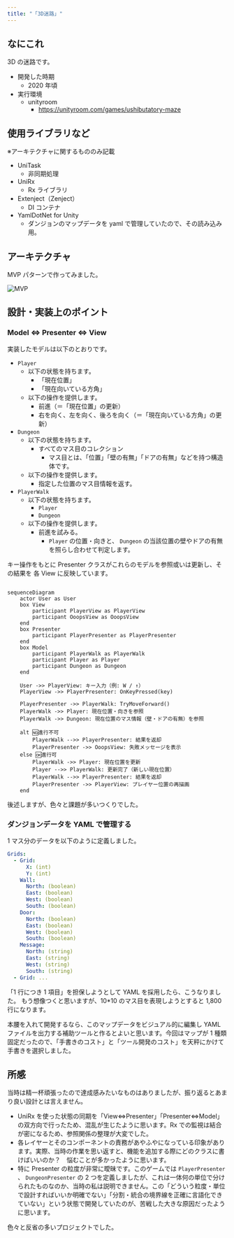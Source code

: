```yaml
---
title: "「3D迷路」"
---
```


## なにこれ

3D の迷路です。

- 開発した時期
  - 2020 年頃
- 実行環境
  - unityroom
    - <https://unityroom.com/games/ushibutatory-maze>

## 使用ライブラリなど

※アーキテクチャに関するもののみ記載

- UniTask
  - 非同期処理
- UniRx
  - Rx ライブラリ
- Extenject（Zenject）
  - DI コンテナ
- YamlDotNet for Unity
  - ダンジョンのマップデータを yaml で管理していたので、その読み込み用。

## アーキテクチャ

MVP パターンで作ってみました。

![MVP](https://assets.st-note.com/production/uploads/images/41982580/picture_pc_ca440b2b7a7aa8e96fcbfff8e6e8f471.png?width=4000&height=4000&fit=bounds&format=jpg&quality=90)

## 設計・実装上のポイント

### Model ⇔ Presenter ⇔ View

実装したモデルは以下のとおりです。

- `Player`
  - 以下の状態を持ちます。
    - 「現在位置」
    - 「現在向いている方角」
  - 以下の操作を提供します。
    - 前進（＝「現在位置」の更新）
    - 右を向く、左を向く、後ろを向く（＝「現在向いている方角」の更新）
- `Dungeon`
  - 以下の状態を持ちます。
    - すべてのマス目のコレクション
      - マス目とは、「位置」「壁の有無」「ドアの有無」などを持つ構造体です。
  - 以下の操作を提供します。
    - 指定した位置のマス目情報を返す。
- `PlayerWalk`
  - 以下の状態を持ちます。
    - `Player`
    - `Dungeon`
  - 以下の操作を提供します。
    - 前進を試みる。
      - `Player` の位置・向きと、 `Dungeon` の当該位置の壁やドアの有無を照らし合わせて判定します。

キー操作をもとに Presenter クラスがこれらのモデルを参照或いは更新し、その結果を 各 View に反映しています。

```mermaid

sequenceDiagram
    actor User as User
    box View
        participant PlayerView as PlayerView
        participant OoopsView as OoopsView
    end
    box Presenter
        participant PlayerPresenter as PlayerPresenter
    end
    box Model
        participant PlayerWalk as PlayerWalk
        participant Player as Player
        participant Dungeon as Dungeon
    end

    User ->> PlayerView: キー入力（例: W / ↑）
    PlayerView ->> PlayerPresenter: OnKeyPressed(key)

    PlayerPresenter ->> PlayerWalk: TryMoveForward()
    PlayerWalk ->> Player: 現在位置・向きを参照
    PlayerWalk ->> Dungeon: 現在位置のマス情報（壁・ドアの有無）を参照

    alt 🆖進行不可
        PlayerWalk -->> PlayerPresenter: 結果を返却
        PlayerPresenter ->> OoopsView: 失敗メッセージを表示
    else 🆗進行可
        PlayerWalk ->> Player: 現在位置を更新
        Player -->> PlayerWalk: 更新完了（新しい現在位置）
        PlayerWalk -->> PlayerPresenter: 結果を返却
        PlayerPresenter ->> PlayerView: プレイヤー位置の再描画
    end
```

後述しますが、色々と課題が多いつくりでした。

### ダンジョンデータを YAML で管理する

1 マス分のデータを以下のように定義しました。

```yaml
Grids:
  - Grid:
      X: (int)
      Y: (int)
    Wall:
      North: (boolean)
      East: (boolean)
      West: (boolean)
      South: (boolean)
    Door:
      North: (boolean)
      East: (boolean)
      West: (boolean)
      South: (boolean)
    Message:
      North: (string)
      East: (string)
      West: (string)
      South: (string)
  - Grid: ...
```

「1 行につき 1 項目」を担保しようとして YAML を採用したら、こうなりました。
もう想像つくと思いますが、10\*10 のマス目を表現しようとすると 1,800 行になります。

本腰を入れて開発するなら、このマップデータをビジュアル的に編集し YAML ファイルを出力する補助ツールと作るとよいと思います。今回はマップが 1 種類固定だったので、「手書きのコスト」と「ツール開発のコスト」を天秤にかけて手書きを選択しました。

## 所感

当時は精一杯頑張ったので達成感みたいなものはありましたが、振り返るとあまり良い設計とは言えません。

- UniRx を使った状態の同期を「View⇔Presenter」「Presenter⇔Model」の双方向で行ったため、混乱が生じたように思います。Rx での監視は結合が密になるため、参照関係の整理が大変でした。
- 各レイヤーとそのコンポーネントの責務があやふやになっている印象があります。実際、当時の作業を思い返すと、機能を追加する際にどのクラスに書けばいいのか？　悩むことが多かったように思います。
- 特に Presenter の粒度が非常に曖昧です。このゲームでは `PlayerPresenter` 、 `DungeonPresenter` の 2 つを定義しましたが、これは一体何の単位で分けられたものなのか、当時の私は説明できません。この「どういう粒度・単位で設計すればいいか明確でない」「分割・統合の境界線を正確に言語化できていない」という状態で開発していたのが、苦戦した大きな原因だったように思います。

色々と反省の多いプロジェクトでした。
